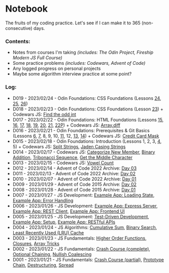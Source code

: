 # Notebook
The fruits of my coding practice. Let's see if I can make it to 365 (non-consecutive) days.

### Contents:
- Notes from courses I'm taking *(includes: The Odin Project, Fireship Modern JS Full Course)*
- Some practice problems *(includes: Codewars, Advent of Code)*
- Any logged progress on personal projects
- Maybe some algorithm interview practice at some point?

### Log:
- D019 - 2023/02/24 - Odin Foundations: CSS Foundations (Lessons [24](https://github.com/gsot1/notebook/blob/main/04_OdinFoundations/24_InspectingHTMLAndCSS.md), [25](https://github.com/gsot1/notebook/blob/main/04_OdinFoundations/25_TheBoxModel.md), [26](https://github.com/gsot1/notebook/blob/main/04_OdinFoundations/26_BlockAndInline.md))
- D018 - 2023/02/23 - Odin Foundations: CSS Foundations (Lesson [23](https://github.com/gsot1/notebook/blob/main/04_OdinFoundations/23_CSSFoundations.md)) + Codewars JS: [Find the odd int](https://github.com/gsot1/notebook/blob/main/03_Codewars/CW0010.js)
- D017 - 2023/02/22 - Odin Foundations: HTML Foundations (Lessons [15](https://github.com/gsot1/notebook/blob/main/04_OdinFoundations/15_IntroductionToHTMLAndCSS.txt), [16](https://github.com/gsot1/notebook/blob/main/04_OdinFoundations/16_ElementsAndTags.txt), [17](https://github.com/gsot1/notebook/blob/main/04_OdinFoundations/17_HTMLBoilerplate.html), [18](https://github.com/gsot1/notebook/blob/main/04_OdinFoundations/18_WorkingWithText.html), [19](https://github.com/gsot1/notebook/blob/main/04_OdinFoundations/19_Lists.html), [20](https://github.com/gsot1/notebook/blob/main/04_OdinFoundations/20_LinksAndImages.html), [21](https://github.com/gsot1/notebook/blob/main/04_OdinFoundations/21_CommitMessages.txt), [22P](https://github.com/gsot1/odin-recipes)) + Codewars JS: [Array.diff](https://github.com/gsot1/notebook/blob/main/03_Codewars/CW0009.js)
- D016 - 2023/02/21 - Odin Foundations: Prerequisites & Git Basics (Lessons [6](https://github.com/gsot1/notebook/blob/main/04_OdinFoundations/06_ComputerBasics.txt), [7](https://github.com/gsot1/notebook/blob/main/04_OdinFoundations/07_HowDoesTheWebWork.txt), 8, 9, 10, [11](https://github.com/gsot1/notebook/blob/main/04_OdinFoundations/11_CommandLineBasics.txt), 12, [13](https://github.com/gsot1/notebook/blob/main/04_OdinFoundations/13_IntroductionToGit.txt), [14](https://github.com/gsot1/notebook/blob/main/04_OdinFoundations/14_GitBasics.txt)) + Codewars JS: [Credit Card Mask](https://github.com/gsot1/notebook/blob/main/03_Codewars/CW0008.js)
- D015 - 2023/02/18 - Odin Foundations: Introduction (Lessons 1, 2, 3, [4](https://github.com/gsot1/notebook/blob/main/04_OdinFoundations/04_AskingForHelp.txt), 5) + Codewars JS: [Split Strings](https://github.com/gsot1/notebook/blob/main/03_Codewars/CW0006.js), [Jaden Casing Strings](https://github.com/gsot1/notebook/blob/main/03_Codewars/CW0007.js)
- D014 - 2023/02/17 - Codewars JS: [Categorize New Member](https://github.com/gsot1/notebook/blob/main/03_Codewars/CW0002.js), [Binary Addition](https://github.com/gsot1/notebook/blob/main/03_Codewars/CW0003F.js), [Tribonacci Sequence](https://github.com/gsot1/notebook/blob/main/03_Codewars/CW0004.js), [Get the Middle Character](https://github.com/gsot1/notebook/blob/main/03_Codewars/CW0005.js)
- D013 - 2023/02/15 - Codewars JS: [Vowel Count](https://github.com/gsot1/notebook/blob/main/03_Codewars/CW0001.js)
- D012 - 2023/02/14 - Advent of Code 2022 Archive: [Day 03](https://github.com/gsot1/notebook/blob/main/02_Advent/2022D03)
- D011 - 2023/02/13 - Advent of Code 2022 Archive: [Day 02](https://github.com/gsot1/notebook/blob/main/02_Advent/2022D02)
- D010 - 2023/02/07 - Advent of Code 2022 Archive: [Day 01](https://github.com/gsot1/notebook/blob/main/02_Advent/2022D01)
- D009 - 2023/01/29 - Advent of Code 2015 Archive: [Day 02](https://github.com/gsot1/notebook/blob/main/02_Advent/2015D02)
- D008 - 2023/01/28 - Advent of Code 2015 Archive: [Day 01](https://github.com/gsot1/notebook/blob/main/02_Advent/2015D01)
- D007 - 2023/01/27 - JS Development: [Example App: Loading State](https://github.com/gsot1/notebook/blob/main/01_FSjs/exampleApp/main.js), [Example App: Error Handling](https://github.com/gsot1/notebook/blob/main/01_FSjs/exampleApp/18_ExpressServer.js)
- D006 - 2023/01/26 - JS Development: [Example App: Express Server](https://github.com/gsot1/notebook/blob/main/01_FSjs/exampleApp/18_ExpressServer.js), [Example App: REST Client](https://github.com/gsot1/notebook/blob/main/01_FSjs/exampleApp/19_RESTClient.txt), [Example App: Frontend UI](https://github.com/gsot1/notebook/blob/main/01_FSjs/exampleApp/20_FrontendUI.txt)
- D005 - 2023/01/25 - JS Development: [Test-Driven Development](https://github.com/gsot1/notebook/blob/main/01_FSjs/15_TDD.js), [Example App: Setup](https://github.com/gsot1/notebook/blob/main/01_FSjs/exampleApp/16_InitialSetup.txt), [Example App: RESTful APIs](https://github.com/gsot1/notebook/blob/main/01_FSjs/exampleApp/17_RESTfulAPIs.txt)
- D004 - 2023/01/24 - JS Algorithms: [Cumulative Sum](https://github.com/gsot1/notebook/blob/main/01_FSjs/12_CumulativeSum.js), [Binary Search](https://github.com/gsot1/notebook/blob/main/01_FSjs/13_BinarySearch.js), [Least Recently Used (LRU) Cache](https://github.com/gsot1/notebook/blob/main/01_FSjs/14_LRUCache.js)
- D003 - 2023/01/23 - JS Fundamentals: [Higher Order Functions](https://github.com/gsot1/notebook/blob/main/01_FSjs/09_HigherOrderFunctions.js), [Closures](https://github.com/gsot1/notebook/blob/main/01_FSjs/10_Closures.js), [Array Tricks](https://github.com/gsot1/notebook/blob/main/01_FSjs/11_ArrayTricks.js)
- D002 - 2023/01/22 - JS Fundamentals: [Crash Course (complete)](https://github.com/gsot1/notebook/blob/main/01_FSjs/03_CrashCourse.txt), [Optional Chaining](https://github.com/gsot1/notebook/blob/main/01_FSjs/07_OptionalChaining.js), [Nullish Coalescing](https://github.com/gsot1/notebook/blob/main/01_FSjs/08_NullishCoalescing.js)
- D001 - 2023/01/21 - JS Fundamentals: [Crash Course (partial)](https://github.com/gsot1/notebook/blob/main/01_FSjs/03_CrashCourse.txt), [Prototype Chain](https://github.com/gsot1/notebook/blob/main/01_FSjs/04_PrototypeChain.js), [Destructuring](https://github.com/gsot1/notebook/blob/main/01_FSjs/05_Destructuring.js), [Spread](https://github.com/gsot1/notebook/blob/main/01_FSjs/06_Spread.js)
